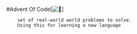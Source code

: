 #Advent Of Code[![🔗]((https://adventofcode.com/))]

        set of real-world world problems to solve.
        Using this for learning a new language
